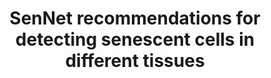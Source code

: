 ---
authors: Suryadevara V, Hudgins AD, Rajesh A, Pappalardo A, Karpova A, Dey AK, Hertzel
  A, Agudelo A, Rocha A, Soygur B, Schilling B, Carver CM, Aguayo-Mazzucato C, Baker
  DJ, Bernlohr DA, Jurk D, Mangarova DB, Quardokus EM, Enninga EAL, Schmidt EL, Chen
  F, Duncan FE, Cambuli F, Kaur G, Kuchel GA, Lee G, Daldrup-Link HE, Martini H, Phatnani
  H, Al-Naggar IM, Rahman I, Nie J, Passos JF, Silverstein JC, Campisi J, Wang J,
  Iwasaki K, Barbosa K, Metis K, Nernekli K, Niedernhofer LJ, Ding L, Wang L, Adams
  LC, Ruiyang L, Doolittle ML, Teneche MG, Schafer MJ, Xu M, Hajipour M, Boroumand
  M, Basisty N, Sloan N, Slavov N, Kuksenko O, Robson P, Gomez PT, Vasilikos P, Adams
  PD, Carapeto P, Zhu Q, Ramasamy R, Perez-Lorenzo R, Fan R, Dong R, Montgomery RR,
  Shaikh S, Vickovic S, Yin S, Kang S, Suvakov S, Khosla S, Garovic VD, Menon V, Xu
  Y, Song Y, Suh Y, Dou Z, Neretti N
carousel: false
dccs:
- SenNet
doi: 10.1038/s41580-024-00738-8
featured: false
journal: Nature Reviews Molecular Cell Biology
keywords: '[]'
landmark: true
layout: ../../layouts/Publication.astro
pmid: 38831121
title: SenNet recommendations for detecting senescent cells in different tissues
year: 2024

---
